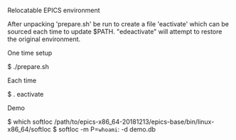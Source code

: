 Relocatable EPICS environment

After unpacking 'prepare.sh' be run to create a file 'eactivate'
which can be sourced each time to update $PATH.  "edeactivate"
will attempt to restore the original environment.


One time setup

  $ ./prepare.sh

Each time

  $ . eactivate


Demo

  $ which softIoc
  /path/to/epics-x86_64-20181213/epics-base/bin/linux-x86_64/softIoc
  $ softIoc -m P=`whoami`: -d demo.db

